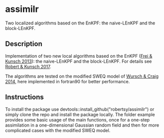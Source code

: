 assimilr
=====

Two localized algorithms based on the EnKPF: the naive-LEnKPF and the block-LEnKPF.

## Description

Implementation of two new local algorithms based on the EnKPF  ([Frei & Kunsch 2013](http://biomet.oxfordjournals.org/content/100/4/781.short)):
the naive-LEnKPF and the block-LEnKPF. For details see [Robert & Kunsch 2017](http://www.tandfonline.com/doi/full/10.1080/16000870.2017.1282016). 

The algorithms are tested on the modified SWEQ model of [Wursch & Craig 2014](http://www.meteo.physik.uni-muenchen.de/dokuwiki_en/lib/exe/fetch.php?media=lscraig:herz:sw_model_submitted.pdf), 
here implemented in fortran90 for better performance. 

## Instructions

To install the package use devtools::install_github("robertsy/assimilr") or simply clone the repo and install the package locally. The folder example provides some basic usage of the main functions, 
once for a one-step assimilation in a one-dimensional Gaussian random field and then for more complicated cases with the modified
SWEQ model. 
